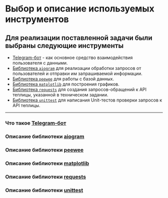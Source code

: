 # Выбор и описание используемых инструментов

## Для реализации поставленной задачи были выбраны следующие инструменты

- [Telegram-бот](#Что-такое-Telegram-бот) - как основное средство взаимодействия пользователя с данными.
- [Библиотека ```aiogram```](#Описание-библиотеки-aiogram) для реализации обработки запросов от пользователей и отправки им запрашиваемой информации.
- [Библиотека ```peewee```](#Описание-библиотеки-peewee) для работы с базой данных.
- [Библиотека ```matplotlib```](#Описание-библиотеки-matplotlib) для построения графиков.
- [Библиотека ```requests```](#Описание-библиотеки-requests) для создания запросов-обращений к API теплицы, указанной в техническом задании.
- [Библиотека ```unittest```](#Описание-библиотеки-unittest) для написания Unit-тестов проверки запросов к API теплицы.
---
### Что такое [Telegram-бот](https://core/telegram.org/api)


### Описание библиотеки [aiogram](https://aiogram.dev/)


### Описание библиотеки [peewee](https://docs.peewee-orm.com/en/latest/)



### Описание библиотеки [matplotlib](https://matplotlib.org/)



### Описание библиотеки [requests](https://requests.readthedocs.io/en/latest/)



### Описание библиотеки [unittest](https://docs.python.org/3/library/unittest.html)

